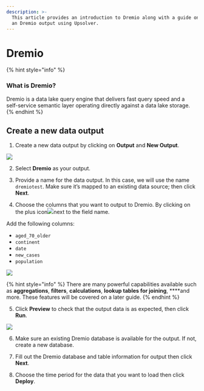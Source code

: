 ```yaml
---
description: >-
  This article provides an introduction to Dremio along with a guide on creating
  an Dremio output using Upsolver.
---
```


# Dremio

{% hint style="info" %}
### **What is Dremio?**

Dremio is a data lake query engine that delivers  fast query speed and a self-service semantic layer operating directly against a data lake storage.
{% endhint %}

## Create a new data output

1. Create a new data output by clicking on **Output** and **New Output**.

![](../../../.gitbook/assets/screen-shot-2020-09-05-at-11.12.59-am.png)

2. Select **Dremio** as your output.

3. Provide a name for the data output. In this case, we will use the name `dremiotest`. Make sure it’s mapped to an existing data source; then click **Next**.

4. Choose the columns that you want to output to Dremio. By clicking on the plus icon![](../../../.gitbook/assets/screen-shot-2020-08-13-at-5.06.39-pm.png)next to the field name. 

Add the following columns: 

* `aged_70_older` 
* `continent` 
* `date` 
* `new_cases`
* `population` 

![](https://www.upsolver.com/wp-content/uploads/2020/07/Screen-Shot-2020-07-07-at-13.21.59.png)

{% hint style="info" %}
There are many powerful capabilities available such as **aggregations**, **filters**, **calculations**, **lookup tables for joining**, ****and more. These features will be covered on a later guide. 
{% endhint %}

5. Click **Preview** to check that the output data is as expected, then click **Run**.

![](../../../.gitbook/assets/screen-shot-2020-09-05-at-11.16.29-am.png)

6. Make sure an existing Dremio database is available for the output. If not, create a new database. 

7. Fill out the Dremio database and table information for output then click **Next**.

8. Choose the time period for the data that you want to load then click **Deploy**.

